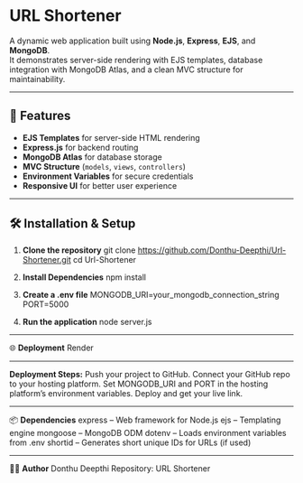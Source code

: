 # URL Shortener

A dynamic web application built using **Node.js**, **Express**, **EJS**, and **MongoDB**.  
It demonstrates server-side rendering with EJS templates, database integration with MongoDB Atlas, and a clean MVC structure for maintainability.

---

## 🚀 Features
- **EJS Templates** for server-side HTML rendering
- **Express.js** for backend routing
- **MongoDB Atlas** for database storage
- **MVC Structure** (`models`, `views`, `controllers`)
- **Environment Variables** for secure credentials
- **Responsive UI** for better user experience

---

## 🛠 Installation & Setup

1. **Clone the repository**
git clone https://github.com/Donthu-Deepthi/Url-Shortener.git
cd Url-Shortener

2. **Install Dependencies**
npm install

3. **Create a .env file**
MONGODB_URI=your_mongodb_connection_string
PORT=5000

4. **Run the application**
node server.js

---
🌐 **Deployment**
Render

---
**Deployment Steps:**
Push your project to GitHub.
Connect your GitHub repo to your hosting platform.
Set MONGODB_URI and PORT in the hosting platform’s environment variables.
Deploy and get your live link.

---
📦 **Dependencies**
express – Web framework for Node.js
ejs – Templating engine
mongoose – MongoDB ODM
dotenv – Loads environment variables from .env
shortid – Generates short unique IDs for URLs (if used)

---

👩‍💻 **Author**
Donthu Deepthi
Repository: URL Shortener
